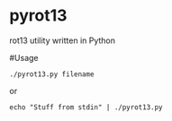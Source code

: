 # pyrot13
rot13 utility written in Python

#Usage

	./pyrot13.py filename

or

	echo "Stuff from stdin" | ./pyrot13.py


